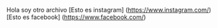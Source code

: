 Hola soy otro archivo
[Esto es instagram] (https://www.instagram.com/)
[Esto es facebook] (https://www.facebook.com/)
